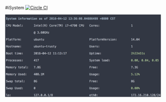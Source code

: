 #iSystem [![Circle CI](https://circleci.com/gh/codebear4/sysinfo.svg?style=svg)](https://circleci.com/gh/codebear4/sysinfo)

![ScreenShot](/screenshots/iSystem.png)
